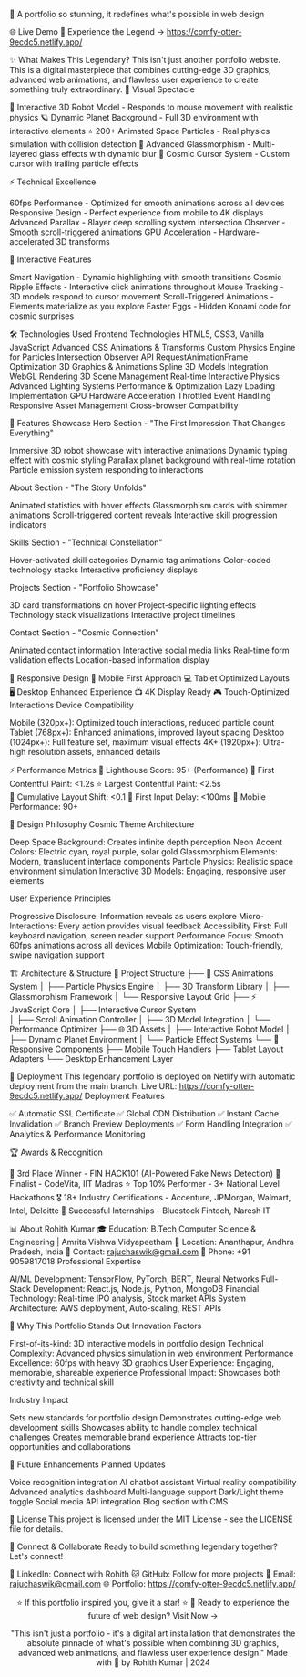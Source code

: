 🌟 A portfolio so stunning, it redefines what's possible in web design

🌐 Live Demo
🎯 Experience the Legend → https://comfy-otter-9ecdc5.netlify.app/

✨ What Makes This Legendary?
This isn't just another portfolio website. This is a digital masterpiece that combines cutting-edge 3D graphics, advanced web animations, and flawless user experience to create something truly extraordinary.
🎨 Visual Spectacle

🤖 Interactive 3D Robot Model - Responds to mouse movement with realistic physics
🪐 Dynamic Planet Background - Full 3D environment with interactive elements
⭐ 200+ Animated Space Particles - Real physics simulation with collision detection
🌈 Advanced Glassmorphism - Multi-layered glass effects with dynamic blur
💫 Cosmic Cursor System - Custom cursor with trailing particle effects

⚡ Technical Excellence

60fps Performance - Optimized for smooth animations across all devices
Responsive Design - Perfect experience from mobile to 4K displays
Advanced Parallax - 8layer deep scrolling system
Intersection Observer - Smooth scroll-triggered animations
GPU Acceleration - Hardware-accelerated 3D transforms

🎯 Interactive Features

Smart Navigation - Dynamic highlighting with smooth transitions
Cosmic Ripple Effects - Interactive click animations throughout
Mouse Tracking - 3D models respond to cursor movement
Scroll-Triggered Animations - Elements materialize as you explore
Easter Eggs - Hidden Konami code for cosmic surprises


🛠️ Technologies Used
Frontend Technologies
HTML5, CSS3, Vanilla JavaScript
Advanced CSS Animations & Transforms
Custom Physics Engine for Particles
Intersection Observer API
RequestAnimationFrame Optimization
3D Graphics & Animations
Spline 3D Models Integration
WebGL Rendering
3D Scene Management
Real-time Interactive Physics
Advanced Lighting Systems
Performance & Optimization
Lazy Loading Implementation
GPU Hardware Acceleration
Throttled Event Handling
Responsive Asset Management
Cross-browser Compatibility

🚀 Features Showcase
Hero Section - "The First Impression That Changes Everything"

Immersive 3D robot showcase with interactive animations
Dynamic typing effect with cosmic styling
Parallax planet background with real-time rotation
Particle emission system responding to interactions

About Section - "The Story Unfolds"

Animated statistics with hover effects
Glassmorphism cards with shimmer animations
Scroll-triggered content reveals
Interactive skill progression indicators

Skills Section - "Technical Constellation"

Hover-activated skill categories
Dynamic tag animations
Color-coded technology stacks
Interactive proficiency displays

Projects Section - "Portfolio Showcase"

3D card transformations on hover
Project-specific lighting effects
Technology stack visualizations
Interactive project timelines

Contact Section - "Cosmic Connection"

Animated contact information
Interactive social media links
Real-time form validation effects
Location-based information display


📱 Responsive Design
📱 Mobile First Approach
💻 Tablet Optimized Layouts  
🖥️ Desktop Enhanced Experience
📺 4K Display Ready
🎮 Touch-Optimized Interactions
Device Compatibility

Mobile (320px+): Optimized touch interactions, reduced particle count
Tablet (768px+): Enhanced animations, improved layout spacing
Desktop (1024px+): Full feature set, maximum visual effects
4K+ (1920px+): Ultra-high resolution assets, enhanced details


⚡ Performance Metrics
🎯 Lighthouse Score: 95+ (Performance)
🚀 First Contentful Paint: <1.2s
⭐ Largest Contentful Paint: <2.5s  
🎨 Cumulative Layout Shift: <0.1
🔄 First Input Delay: <100ms
📱 Mobile Performance: 90+

🎨 Design Philosophy
Cosmic Theme Architecture

Deep Space Background: Creates infinite depth perception
Neon Accent Colors: Electric cyan, royal purple, solar gold
Glassmorphism Elements: Modern, translucent interface components
Particle Physics: Realistic space environment simulation
Interactive 3D Models: Engaging, responsive user elements

User Experience Principles

Progressive Disclosure: Information reveals as users explore
Micro-Interactions: Every action provides visual feedback
Accessibility First: Full keyboard navigation, screen reader support
Performance Focus: Smooth 60fps animations across all devices
Mobile Optimization: Touch-friendly, swipe navigation support


🏗️ Architecture & Structure
📁 Project Structure
├── 🎨 CSS Animations System
│   ├── Particle Physics Engine
│   ├── 3D Transform Library
│   ├── Glassmorphism Framework
│   └── Responsive Layout Grid
├── ⚡ JavaScript Core
│   ├── Interactive Cursor System  
│   ├── Scroll Animation Controller
│   ├── 3D Model Integration
│   └── Performance Optimizer
├── 🌐 3D Assets
│   ├── Interactive Robot Model
│   ├── Dynamic Planet Environment
│   └── Particle Effect Systems
└── 📱 Responsive Components
    ├── Mobile Touch Handlers
    ├── Tablet Layout Adapters
    └── Desktop Enhancement Layer

🚀 Deployment
This legendary portfolio is deployed on Netlify with automatic deployment from the main branch.
Live URL: https://comfy-otter-9ecdc5.netlify.app/
Deployment Features

✅ Automatic SSL Certificate
✅ Global CDN Distribution
✅ Instant Cache Invalidation
✅ Branch Preview Deployments
✅ Form Handling Integration
✅ Analytics & Performance Monitoring


🏆 Awards & Recognition

🥇 3rd Place Winner - FIN HACK101 (AI-Powered Fake News Detection)
🏅 Finalist - CodeVita, IIT Madras
⭐ Top 10% Performer - 3+ National Level Hackathons
🎖️ 18+ Industry Certifications - Accenture, JPMorgan, Walmart, Intel, Deloitte
💼 Successful Internships - Bluestock Fintech, Naresh IT


📊 About Rohith Kumar
🎓 Education: B.Tech Computer Science & Engineering | Amrita Vishwa Vidyapeetham
📍 Location: Ananthapur, Andhra Pradesh, India
📧 Contact: rajuchaswik@gmail.com
📱 Phone: +91 9059817018
Professional Expertise

AI/ML Development: TensorFlow, PyTorch, BERT, Neural Networks
Full-Stack Development: React.js, Node.js, Python, MongoDB
Financial Technology: Real-time IPO analysis, Stock market APIs
System Architecture: AWS deployment, Auto-scaling, REST APIs


🌟 Why This Portfolio Stands Out
Innovation Factors

First-of-its-kind: 3D interactive models in portfolio design
Technical Complexity: Advanced physics simulation in web environment
Performance Excellence: 60fps with heavy 3D graphics
User Experience: Engaging, memorable, shareable experience
Professional Impact: Showcases both creativity and technical skill

Industry Impact

Sets new standards for portfolio design
Demonstrates cutting-edge web development skills
Showcases ability to handle complex technical challenges
Creates memorable brand experience
Attracts top-tier opportunities and collaborations


🎯 Future Enhancements
Planned Updates

 Voice recognition integration
 AI chatbot assistant
 Virtual reality compatibility
 Advanced analytics dashboard
 Multi-language support
 Dark/Light theme toggle
 Social media API integration
 Blog section with CMS


📄 License
This project is licensed under the MIT License - see the LICENSE file for details.

🤝 Connect & Collaborate
Ready to build something legendary together? Let's connect!

💼 LinkedIn: Connect with Rohith
🐱 GitHub: Follow for more projects
📧 Email: rajuchaswik@gmail.com
🌐 Portfolio: https://comfy-otter-9ecdc5.netlify.app/


<div align="center">
⭐ If this portfolio inspired you, give it a star! ⭐
🚀 Ready to experience the future of web design? Visit Now →

"This isn't just a portfolio - it's a digital art installation that demonstrates the absolute pinnacle of what's possible when combining 3D graphics, advanced web animations, and flawless user experience design."
Made with 💙 by Rohith Kumar | 2024
